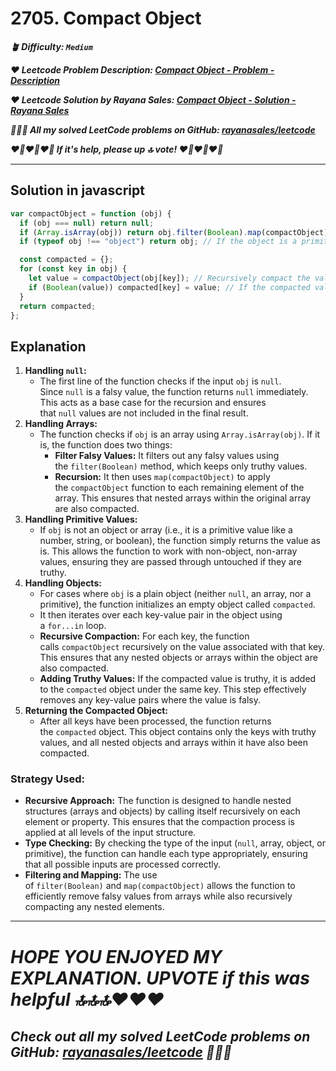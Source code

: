 # 2705. Compact Object

**_🪴 Difficulty: `Medium`_**

**_❤️ Leetcode Problem Description: [Compact Object - Problem - Description](https://leetcode.com/problems/compact-object/description/)_**

**_❤️ Leetcode Solution by Rayana Sales: [Compact Object - Solution - Rayana Sales](https://leetcode.com/problems/compact-object/solutions/5613552/simple-beginner-friendly-compact-object/)_**

**_💁🏻‍♀️ All my solved LeetCode problems on GitHub: [rayanasales/leetcode](https://github.com/rayanasales/leetcode)_**

**_❤️‍🔥❤️‍🔥❤️‍🔥 If it's help, please up 🔝 vote! ❤️‍🔥❤️‍🔥❤️‍🔥_**

---

## Solution in javascript

```js
var compactObject = function (obj) {
  if (obj === null) return null;
  if (Array.isArray(obj)) return obj.filter(Boolean).map(compactObject); // If the object is an array, filter out falsy values, then recursively compact the array elements
  if (typeof obj !== "object") return obj; // If the object is a primitive value (not an object or array), return it as is

  const compacted = {};
  for (const key in obj) {
    let value = compactObject(obj[key]); // Recursively compact the value associated with the key
    if (Boolean(value)) compacted[key] = value; // If the compacted value is truthy, add it to the compacted object
  }
  return compacted;
};
```

## Explanation

1. **Handling `null`:**
   - The first line of the function checks if the input `obj` is `null`. Since `null` is a falsy value, the function returns `null` immediately. This acts as a base case for the recursion and ensures that `null` values are not included in the final result.
2. **Handling Arrays:**
   - The function checks if `obj` is an array using `Array.isArray(obj)`. If it is, the function does two things:
     - **Filter Falsy Values:** It filters out any falsy values using the `filter(Boolean)` method, which keeps only truthy values.
     - **Recursion:** It then uses `map(compactObject)` to apply the `compactObject` function to each remaining element of the array. This ensures that nested arrays within the original array are also compacted.
3. **Handling Primitive Values:**
   - If `obj` is not an object or array (i.e., it is a primitive value like a number, string, or boolean), the function simply returns the value as is. This allows the function to work with non-object, non-array values, ensuring they are passed through untouched if they are truthy.
4. **Handling Objects:**
   - For cases where `obj` is a plain object (neither `null`, an array, nor a primitive), the function initializes an empty object called `compacted`.
   - It then iterates over each key-value pair in the object using a `for...in` loop.
   - **Recursive Compaction:** For each key, the function calls `compactObject` recursively on the value associated with that key. This ensures that any nested objects or arrays within the object are also compacted.
   - **Adding Truthy Values:** If the compacted value is truthy, it is added to the `compacted` object under the same key. This step effectively removes any key-value pairs where the value is falsy.
5. **Returning the Compacted Object:**
   - After all keys have been processed, the function returns the `compacted` object. This object contains only the keys with truthy values, and all nested objects and arrays within it have also been compacted.

### **Strategy Used:**

- **Recursive Approach:** The function is designed to handle nested structures (arrays and objects) by calling itself recursively on each element or property. This ensures that the compaction process is applied at all levels of the input structure.
- **Type Checking:** By checking the type of the input (`null`, array, object, or primitive), the function can handle each type appropriately, ensuring that all possible inputs are processed correctly.
- **Filtering and Mapping:** The use of `filter(Boolean)` and `map(compactObject)` allows the function to efficiently remove falsy values from arrays while also recursively compacting any nested elements.

---

# **_HOPE YOU ENJOYED MY EXPLANATION. UPVOTE if this was helpful 🔝🔝🔝❤️❤️❤️_**

## **_Check out all my solved LeetCode problems on GitHub: [rayanasales/leetcode](https://github.com/rayanasales/leetcode) 🤙😚🤘_**
